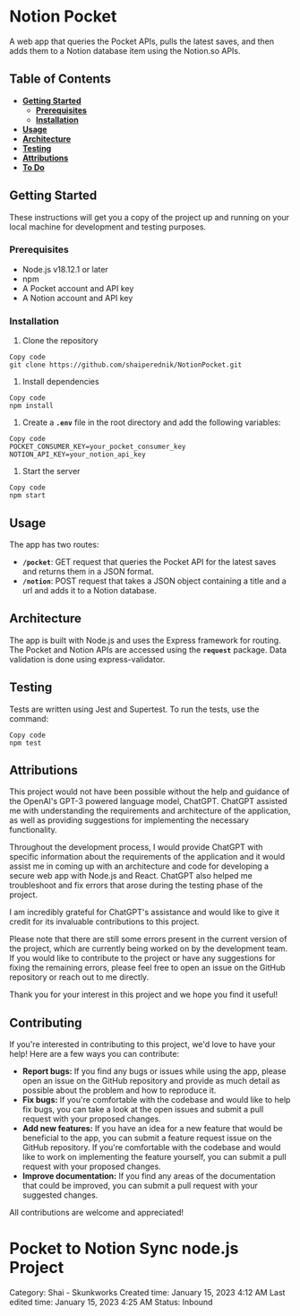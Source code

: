 # Notion Pocket

A web app that queries the Pocket APIs, pulls the latest saves, and then adds them to a Notion database item using the Notion.so APIs.

## Table of Contents

- **[Getting Started](https://chat.openai.com/chat/57237850-906d-40e5-aacf-670d26655837#getting-started)**
    - **[Prerequisites](https://chat.openai.com/chat/57237850-906d-40e5-aacf-670d26655837#prerequisites)**
    - **[Installation](https://chat.openai.com/chat/57237850-906d-40e5-aacf-670d26655837#installation)**
- **[Usage](https://chat.openai.com/chat/57237850-906d-40e5-aacf-670d26655837#usage)**
- **[Architecture](https://chat.openai.com/chat/57237850-906d-40e5-aacf-670d26655837#architecture)**
- **[Testing](https://chat.openai.com/chat/57237850-906d-40e5-aacf-670d26655837#testing)**
- **[Attributions](https://chat.openai.com/chat/57237850-906d-40e5-aacf-670d26655837#attributions)**
- **[To Do](https://chat.openai.com/chat/57237850-906d-40e5-aacf-670d26655837#to-do)**

## Getting Started

These instructions will get you a copy of the project up and running on your local machine for development and testing purposes.

### Prerequisites

- Node.js v18.12.1 or later
- npm
- A Pocket account and API key
- A Notion account and API key

### Installation

1. Clone the repository

```
Copy code
git clone https://github.com/shaiperednik/NotionPocket.git
```

1. Install dependencies

```
Copy code
npm install
```

1. Create a **`.env`** file in the root directory and add the following variables:

```
Copy code
POCKET_CONSUMER_KEY=your_pocket_consumer_key
NOTION_API_KEY=your_notion_api_key
```

1. Start the server

```
Copy code
npm start
```

## Usage

The app has two routes:

- **`/pocket`**: GET request that queries the Pocket API for the latest saves and returns them in a JSON format.
- **`/notion`**: POST request that takes a JSON object containing a title and a url and adds it to a Notion database.

## Architecture

The app is built with Node.js and uses the Express framework for routing. The Pocket and Notion APIs are accessed using the **`request`** package. Data validation is done using express-validator.

## Testing

Tests are written using Jest and Supertest. To run the tests, use the command:

```
Copy code
npm test
```

## Attributions

This project would not have been possible without the help and guidance of the OpenAI's GPT-3 powered language model, ChatGPT. ChatGPT assisted me with understanding the requirements and architecture of the application, as well as providing suggestions for implementing the necessary functionality.

Throughout the development process, I would provide ChatGPT with specific information about the requirements of the application and it would assist me in coming up with an architecture and code for developing a secure web app with Node.js and React. ChatGPT also helped me troubleshoot and fix errors that arose during the testing phase of the project.

I am incredibly grateful for ChatGPT's assistance and would like to give it credit for its invaluable contributions to this project.

Please note that there are still some errors present in the current version of the project, which are currently being worked on by the development team. If you would like to contribute to the project or have any suggestions for fixing the remaining errors, please feel free to open an issue on the GitHub repository or reach out to me directly.

Thank you for your interest in this project and we hope you find it useful!

## Contributing

If you're interested in contributing to this project, we'd love to have your help! Here are a few ways you can contribute:

- **Report bugs:** If you find any bugs or issues while using the app, please open an issue on the GitHub repository and provide as much detail as possible about the problem and how to reproduce it.
- **Fix bugs:** If you're comfortable with the codebase and would like to help fix bugs, you can take a look at the open issues and submit a pull request with your proposed changes.
- **Add new features:** If you have an idea for a new feature that would be beneficial to the app, you can submit a feature request issue on the GitHub repository. If you're comfortable with the codebase and would like to work on implementing the feature yourself, you can submit a pull request with your proposed changes.
- **Improve documentation:** If you find any areas of the documentation that could be improved, you can submit a pull request with your suggested changes.

All contributions are welcome and appreciated!

# Pocket to Notion Sync node.js Project

Category: Shai - Skunkworks
Created time: January 15, 2023 4:12 AM
Last edited time: January 15, 2023 4:25 AM
Status: Inbound